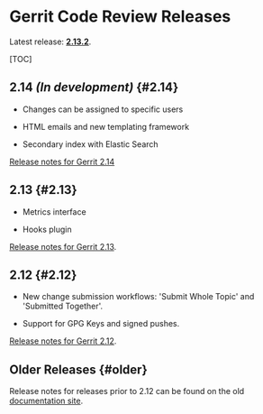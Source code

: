 # Gerrit Code Review Releases

Latest release: **[2.13.2](/releases/2.13.md)**.

[TOC]

## 2.14 *(In development)* {#2.14}

* Changes can be assigned to specific users

* HTML emails and new templating framework

* Secondary index with Elastic Search

[Release notes for Gerrit 2.14](/releases/2.14.md)

## 2.13 {#2.13}

* Metrics interface

* Hooks plugin

[Release notes for Gerrit 2.13](/releases/2.13.md).

## 2.12 {#2.12}

* New change submission workflows: 'Submit Whole Topic' and 'Submitted Together'.

* Support for GPG Keys and signed pushes.

[Release notes for Gerrit 2.12](/releases/2.12.md).

## Older Releases {#older}

Release notes for releases prior to 2.12 can be found on the old
[documentation site](http://gerrit-documentation.storage.googleapis.com/ReleaseNotes/index.html).
